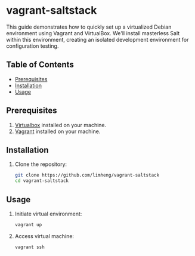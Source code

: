 # vagrant-saltstack

This guide demonstrates how to quickly set up a virtualized Debian environment using Vagrant and VirtualBox. We'll install masterless Salt within this environment, creating an isolated development environment for configuration testing.

## Table of Contents

- [Prerequisites](#prerequisites)
- [Installation](#installation)
- [Usage](#usage)

## Prerequisites

1. [Virtualbox](https://virtualbox.org/) installed on your machine.
2. [Vagrant](https://vagrantup.com/) installed on your machine.

## Installation

1. Clone the repository:

   ```bash
   git clone https://github.com/limheng/vagrant-saltstack
   cd vagrant-saltstack
   ```

## Usage

1. Initiate virtual environment:

   ```bash
   vagrant up
   ```

2. Access virtual machine:
   ```bash
   vagrant ssh
   ```
